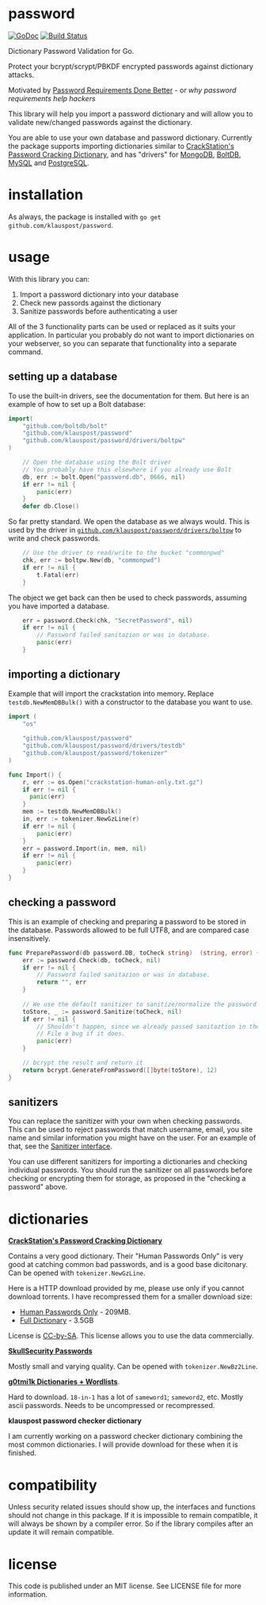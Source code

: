 # password
[![GoDoc][1]][2] [![Build Status][3]][4]

[1]: https://godoc.org/github.com/klauspost/password?status.svg
[2]: https://godoc.org/github.com/klauspost/password
[3]: https://travis-ci.org/klauspost/password.svg?branch=master
[4]: https://travis-ci.org/klauspost/password

Dictionary Password Validation for Go.

Protect your bcrypt/scrypt/PBKDF encrypted passwords against dictionary attacks.

Motivated by [Password Requirements Done Better](http://blog.klauspost.com/password-requirements-done-better/) - or *why password requirements help hackers*

This library will help you import a password dictionary and will allow you to validate new/changed passwords against the dictionary.

You are able to use your own database and password dictionary. Currently the package supports importing dictionaries similar to [CrackStation's Password Cracking Dictionary](https://crackstation.net/buy-crackstation-wordlist-password-cracking-dictionary.htm), and has "drivers" for [MongoDB](https://godoc.org/github.com/klauspost/password/drivers/mgopw), [BoltDB](https://godoc.org/github.com/klauspost/password/drivers/boltpw), [MySQL](https://godoc.org/github.com/klauspost/password/drivers/sqlpw) and [PostgreSQL](https://godoc.org/github.com/klauspost/password/drivers/sqlpw).

# installation

As always, the package is installed with `go get github.com/klauspost/password`.

# usage

With this library you can:

1. Import a password dictionary into your database
2. Check new passords against the dictionary
3. Sanitize passwords before authenticating a user

All of the 3 functionality parts can be used or replaced as it suits your application. In particular you probably do not want to import dictionaries on your webserver, so you can separate that functionality into a separate command.

## setting up a database

To use the built-in drivers, see the documentation for them. But here is an example of how to set up a Bolt database:

```Go
import(
	"github.com/boltdb/bolt"
	"github.com/klauspost/password"
	"github.com/klauspost/password/drivers/boltpw"
)

	// Open the database using the Bolt driver
	// You probably have this elsewhere if you already use Bolt
  	db, err := bolt.Open("password.db", 0666, nil)
	if err != nil {
		panic(err)
	}
	defer db.Close()
```

So far pretty standard. We open the database as we always would. This is used by the driver in [`github.com/klauspost/password/drivers/boltpw`](https://godoc.org/github.com/klauspost/password/drivers/boltpw) to write and check passwords.

```Go
	// Use the driver to read/write to the bucket "commonpwd"
	chk, err := boltpw.New(db, "commonpwd")
	if err != nil {
		t.Fatal(err)
	} 
```

The object we get back can then be used to check passwords, assuming you have imported a database.
```Go
	err = password.Check(chk, "SecretPassword", nil)
	if err != nil {
		// Password failed sanitazion or was in database.
		panic(err)
	}
```	

## importing a dictionary

Example that will import the crackstation into memory. Replace `testdb.NewMemDBBulk()` with a constructor to the database you want to use.
```Go
import (
	"os"
	
	"github.com/klauspost/password"
	"github.com/klauspost/password/drivers/testdb"
	"github.com/klauspost/password/tokenizer"
)

func Import() {
	r, err := os.Open("crackstation-human-only.txt.gz")
	if err != nil {
	  panic(err)
	}
	mem := testdb.NewMemDBBulk()
	in, err := tokenizer.NewGzLine(r)
	if err != nil {
		panic(err)
	}
	err = password.Import(in, mem, nil)
	if err != nil {
		panic(err)
	}
}

```
## checking a password

This is an example of checking and preparing a password to be stored in the database. Passwords allowed to be full UTF8, and are compared case insensitively.
```Go
func PreparePassword(db password.DB, toCheck string)  (string, error) {
	err := password.Check(db, toCheck, nil)
	if err != nil {
		// Password failed sanitazion or was in database.
		return "", err
	}
	
	// We use the default sanitizer to sanitize/normalize the password
	toStore, _ := password.Sanitize(toCheck, nil)
	if err != nil {
		// Shouldn't happen, since we already passed sanitaztion in the check once
		// File a bug if it does.
		panic(err)
	}

	// bcrypt the result and return it
	return bcrypt.GenerateFromPassword([]byte(toStore), 12)
}
```	

## sanitizers

You can replace the sanitizer with your own when checking passwords. This can be used to reject passwords that match username, email, you site name and similar information you might have on the user. For an example of that, see the [Sanitizer interface](https://godoc.org/github.com/klauspost/password#example-Sanitizer).

You can use different sanitizers for importing a dictionaries and checking individual passwords. You should run the sanitizer on all passwords before checking or encrypting them for storage, as proposed in the "checking a password" above.

# dictionaries
[**CrackStation's Password Cracking Dictionary**](https://crackstation.net/buy-crackstation-wordlist-password-cracking-dictionary.htm)

Contains a very good dictionary. Their "Human Passwords Only" is very good at catching common bad passwords, and is a good base dicitonary. Can be opened with `tokenizer.NewGzLine`.

Here is a HTTP download provided by me, please use only if you cannot download torrents. I have recompressed them for a smaller download size:
 * [Human Passwords Only](http://5.9.40.76/static/dicts/crackstation-human-only.txt.gz) - 209MB.
 * [Full Dictionary](http://5.9.40.76/static/dicts/crackstation.full.txt.gz) - 3.5GB

License is [CC-by-SA](http://creativecommons.org/licenses/by-sa/3.0/). This license allows you to use the data commercially.

 
[**SkullSecurity Passwords**](https://wiki.skullsecurity.org/Passwords)

Mostly small and varying quality. Can be opened with `tokenizer.NewBz2Line`.


[**g0tmi1k Dictionaries + Wordlists**](https://blog.g0tmi1k.com/2011/06/dictionaries-wordlists/).

Hard to download. `18-in-1` has a lot of `sameword1`; `sameword2`, etc. Mostly ascii passwords. Needs to be uncompressed or recompressed.


**klauspost password checker dictionary**

I am currently working on a password checker dictionary combining the most common dictionaries. I will provide download for these when it is finished.

# compatibility

Unless security related issues should show up, the interfaces and functions should not change in this package. If it is impossible to remain compatible, it will always be shown by a compiler error. So if the library compiles after an update it will remain compatible.

# license

This code is published under an MIT license. See LICENSE file for more information.

